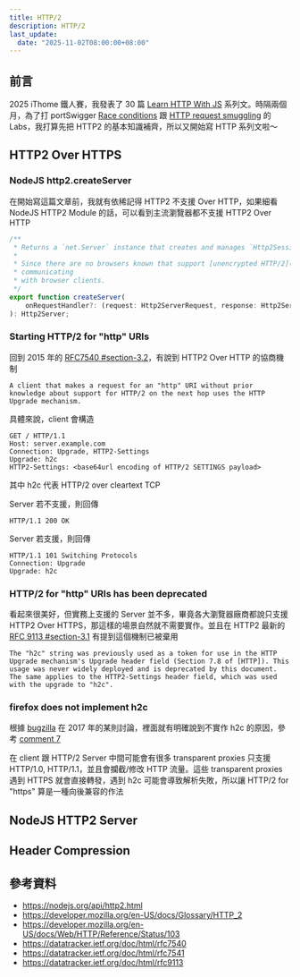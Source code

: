 ```yaml
---
title: HTTP/2
description: HTTP/2
last_update:
  date: "2025-11-02T08:00:00+08:00"
---
```


## 前言

2025 iThome 鐵人賽，我發表了 30 篇 [Learn HTTP With JS](https://ithelp.ithome.com.tw/users/20155705/ironman/8162) 系列文。時隔兩個月，為了打 portSwigger [Race conditions](https://portswigger.net/web-security/all-labs#race-conditions) 跟 [HTTP request smuggling](https://portswigger.net/web-security/all-labs#http-request-smuggling) 的 Labs，我打算先把 HTTP2 的基本知識補齊，所以又開始寫 HTTP 系列文啦～

## HTTP2 Over HTTPS

### NodeJS http2.createServer

在開始寫這篇文章前，我就有依稀記得 HTTP2 不支援 Over HTTP，如果細看 NodeJS HTTP2 Module 的話，可以看到主流瀏覽器都不支援 HTTP2 Over HTTP

```js
/**
 * Returns a `net.Server` instance that creates and manages `Http2Session` instances.
 *
 * Since there are no browsers known that support [unencrypted HTTP/2](https://http2.github.io/faq/#does-http2-require-encryption), the use of {@link createSecureServer} is necessary when
 * communicating
 * with browser clients.
 */
export function createServer(
    onRequestHandler?: (request: Http2ServerRequest, response: Http2ServerResponse) => void,
): Http2Server;
```

### Starting HTTP/2 for "http" URIs

回到 2015 年的 [RFC7540 #section-3.2](https://datatracker.ietf.org/doc/html/rfc7540#section-3.2)，有說到 HTTP2 Over HTTP 的協商機制

```
A client that makes a request for an "http" URI without prior knowledge about support for HTTP/2 on the next hop uses the HTTP Upgrade mechanism.
```

具體來說，client 會構造

```
GET / HTTP/1.1
Host: server.example.com
Connection: Upgrade, HTTP2-Settings
Upgrade: h2c
HTTP2-Settings: <base64url encoding of HTTP/2 SETTINGS payload>
```

其中 h2c 代表 HTTP/2 over cleartext TCP

Server 若不支援，則回傳

```
HTTP/1.1 200 OK
```

Server 若支援，則回傳

```
HTTP/1.1 101 Switching Protocols
Connection: Upgrade
Upgrade: h2c
```

### HTTP/2 for "http" URIs has been deprecated

看起來很美好，但實務上支援的 Server 並不多，畢竟各大瀏覽器廠商都說只支援 HTTP2 Over HTTPS，那這樣的場景自然就不需要實作。並且在 HTTP2 最新的 [RFC 9113 #section-3.1](https://datatracker.ietf.org/doc/html/rfc9113#section-3.1) 有提到這個機制已被棄用

```
The "h2c" string was previously used as a token for use in the HTTP Upgrade mechanism's Upgrade header field (Section 7.8 of [HTTP]). This usage was never widely deployed and is deprecated by this document. The same applies to the HTTP2-Settings header field, which was used with the upgrade to "h2c".
```

### firefox does not implement h2c

根據 [bugzilla](https://bugzilla.mozilla.org/show_bug.cgi?id=1418832) 在 2017 年的某則討論，裡面就有明確說到不實作 h2c 的原因，參考 [comment 7](https://bugzilla.mozilla.org/show_bug.cgi?id=1418832#c7)

在 client 跟 HTTP/2 Server 中間可能會有很多 transparent proxies 只支援 HTTP/1.0, HTTP/1.1，並且會攔截/修改 HTTP 流量。這些 transparent proxies 遇到 HTTPS 就會直接轉發，遇到 h2c 可能會導致解析失敗，所以讓 HTTP/2 for "https" 算是一種向後兼容的作法

## NodeJS HTTP2 Server

## Header Compression

## 參考資料

- https://nodejs.org/api/http2.html
- https://developer.mozilla.org/en-US/docs/Glossary/HTTP_2
- https://developer.mozilla.org/en-US/docs/Web/HTTP/Reference/Status/103
- https://datatracker.ietf.org/doc/html/rfc7540
- https://datatracker.ietf.org/doc/html/rfc7541
- https://datatracker.ietf.org/doc/html/rfc9113
